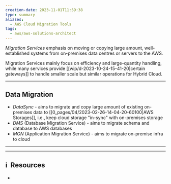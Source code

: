 ```yaml
---
creation-date: 2023-11-01T11:59:38
type: summary
aliases:
  - AWS Cloud Migration Tools
tags:
  - aws/aws-solutions-architect
---
```

*Migration Services* emphasis on moving or copying large amount, well-established systems from on-premises data centres or servers to the AWS. 

Migration Services mainly focus on efficiency and large-quantity handling, while many services provide [[wip/d-2023-10-24-15-41-20|certain gateways]] to handle smaller scale but similar operations for Hybrid Cloud. 

---
## Data Migration

- *DataSync* - aims to migrate and copy large amount of existing on-premises data to [[0_pages/04/2023-02-26-14-04-20-60100|AWS Storages]], i.e., keep cloud storage "in-sync" with on-premises storage
- *DMS* (Database Migration Service) - aims to migrate schema and database to AWS databases
- *MGN* (Application Migration Service) - aims to migrate on-premise infra to cloud

---






---
## ℹ️  Resources
- 